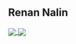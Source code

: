 
## Renan Nalin
 
 <a href="https://github.com/rnalin/github-readme-stats" style="margin=20px">
  <img align="center" src="https://github-readme-stats.vercel.app/api?username=rnalin&theme=radical&show_icons=true&count_private=true" />
</a>
<a href="https://github.com/rnalin/github-readme-stats">
  <img align="center" src="https://github-readme-stats.vercel.app/api/top-langs/?username=rnalin&hide_progress=true&theme=radical" />
</a>

